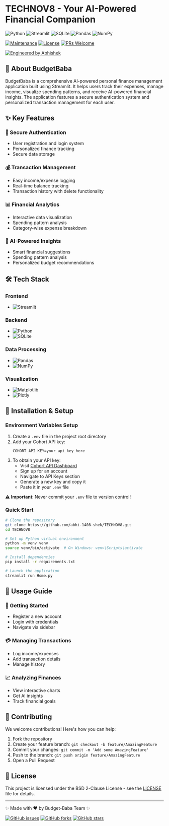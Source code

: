 # TECHNOV8 - Your AI-Powered Financial Companion

![Python](https://img.shields.io/badge/python-3670A0?style=for-the-badge&logo=python&logoColor=ffdd54) ![Streamlit](https://img.shields.io/badge/Streamlit-FF4B4B?style=for-the-badge&logo=Streamlit&logoColor=white) ![SQLite](https://img.shields.io/badge/sqlite-%2307405e.svg?style=for-the-badge&logo=sqlite&logoColor=white) ![Pandas](https://img.shields.io/badge/pandas-%23150458.svg?style=for-the-badge&logo=pandas&logoColor=white) ![NumPy](https://img.shields.io/badge/numpy-%23013243.svg?style=for-the-badge&logo=numpy&logoColor=white)

[![Maintenance](https://img.shields.io/badge/Maintained%3F-yes-green.svg)](https://github.com/abhi-1408-shek/TECHNOV8) [![License](https://img.shields.io/badge/License-BSD_2--Clause-orange.svg)](https://opensource.org/licenses/BSD-2-Clause) [![PRs Welcome](https://img.shields.io/badge/PRs-welcome-brightgreen.svg?style=flat-square)](http://makeapullrequest.com)

[![Engineered by Abhishek](https://img.shields.io/badge/Engineered%20by-Abhishek-blue?style=for-the-badge&logo=github)](https://github.com/abhi-1408-shek)

## 🚀 About BudgetBaba

BudgetBaba is a comprehensive AI-powered personal finance management application built using Streamlit. It helps users track their expenses, manage income, visualize spending patterns, and receive AI-powered financial insights. The application features a secure authentication system and personalized transaction management for each user.

## ✨ Key Features

### 🔐 Secure Authentication
- User registration and login system
- Personalized finance tracking
- Secure data storage

### 💰 Transaction Management
- Easy income/expense logging
- Real-time balance tracking
- Transaction history with delete functionality

### 📊 Financial Analytics
- Interactive data visualization
- Spending pattern analysis
- Category-wise expense breakdown

### 🤖 AI-Powered Insights
- Smart financial suggestions
- Spending pattern analysis
- Personalized budget recommendations

## 🛠️ Tech Stack

### Frontend
- ![Streamlit](https://img.shields.io/badge/Streamlit-FF4B4B?style=flat-square&logo=Streamlit&logoColor=white)

### Backend
- ![Python](https://img.shields.io/badge/Python-3670A0?style=flat-square&logo=python&logoColor=ffdd54)
- ![SQLite](https://img.shields.io/badge/SQLite-%2307405e.svg?style=flat-square&logo=sqlite&logoColor=white)

### Data Processing
- ![Pandas](https://img.shields.io/badge/Pandas-%23150458.svg?style=flat-square&logo=pandas&logoColor=white)
- ![NumPy](https://img.shields.io/badge/NumPy-%23013243.svg?style=flat-square&logo=numpy&logoColor=white)

### Visualization
- ![Matplotlib](https://img.shields.io/badge/Matplotlib-%23ffffff.svg?style=flat-square&logo=Matplotlib&logoColor=black)
- ![Plotly](https://img.shields.io/badge/Plotly-%233F4F75.svg?style=flat-square&logo=plotly&logoColor=white)

## 🔧 Installation & Setup

### Environment Variables Setup
1. Create a `.env` file in the project root directory
2. Add your Cohort API key:
   ```env
   COHORT_API_KEY=your_api_key_here
   ```
3. To obtain your API key:
   - Visit [Cohort API Dashboard](https://cohortapi.com)
   - Sign up for an account
   - Navigate to API Keys section
   - Generate a new key and copy it
   - Paste it in your `.env` file

⚠️ **Important**: Never commit your `.env` file to version control!

### Quick Start
```bash
# Clone the repository
git clone https://github.com/abhi-1408-shek/TECHNOV8.git
cd TECHNOV8

# Set up Python virtual environment
python -m venv venv
source venv/bin/activate  # On Windows: venv\Scripts\activate

# Install dependencies
pip install -r requirements.txt

# Launch the application
streamlit run Home.py
```

## 📖 Usage Guide

### 🎯 Getting Started
- Register a new account
- Login with credentials
- Navigate via sidebar

### 💳 Managing Transactions
- Log income/expenses
- Add transaction details
- Manage history

### 📈 Analyzing Finances
- View interactive charts
- Get AI insights
- Track financial goals

## 🤝 Contributing

We welcome contributions! Here's how you can help:

1. Fork the repository
2. Create your feature branch: `git checkout -b feature/AmazingFeature`
3. Commit your changes: `git commit -m 'Add some AmazingFeature'`
4. Push to the branch: `git push origin feature/AmazingFeature`
5. Open a Pull Request

## 📜 License

This project is licensed under the BSD 2-Clause License - see the [LICENSE](LICENSE) file for details.

---

✨ Made with ❤️ by Budget-Baba Team ✨

[![GitHub issues](https://img.shields.io/github/issues/abhi-1408-shek/TECHNOV8?style=flat-square)](https://github.com/abhi-1408-shek/TECHNOV8/issues) [![GitHub forks](https://img.shields.io/github/forks/abhi-1408-shek/TECHNOV8?style=flat-square)](https://github.com/abhi-1408-shek/TECHNOV8/network/members) [![GitHub stars](https://img.shields.io/github/stars/abhi-1408-shek/TECHNOV8?style=flat-square)](https://github.com/abhi-1408-shek/TECHNOV8/stargazers)

